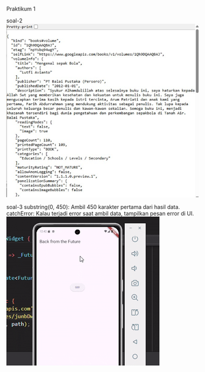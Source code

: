 Praktikum 1

soal-2
<img src="images/p1s2.jpg">

soal-3
substring(0, 450): Ambil 450 karakter pertama dari hasil data.
catchError: Kalau terjadi error saat ambil data, tampilkan pesan error di UI.
<img src="images/p1s3.gif">

